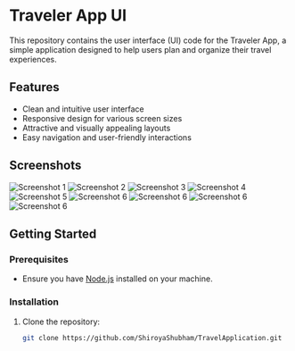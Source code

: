 # Traveler App UI

This repository contains the user interface (UI) code for the Traveler App, a simple application designed to help users plan and organize their travel experiences.

## Features

- Clean and intuitive user interface
- Responsive design for various screen sizes
- Attractive and visually appealing layouts
- Easy navigation and user-friendly interactions

## Screenshots

![Screenshot 1](SplashScreen.jpg)
![Screenshot 2](StartJourny.jpg)
![Screenshot 3](WelcomScreen.jpg)
![Screenshot 4](LoginScreen.jpg)
![Screenshot 5](HomeScreen.jpg)
![Screenshot 6](UpcomingTrip.jpg)
![Screenshot 6](CompletedTrip.jpg)
![Screenshot 6](Explore.jpg)
![Screenshot 6](TravellersStories.jpg)


## Getting Started

### Prerequisites

- Ensure you have [Node.js](https://nodejs.org/) installed on your machine.

### Installation

1. Clone the repository:

   ```bash
   git clone https://github.com/ShiroyaShubham/TravelApplication.git

